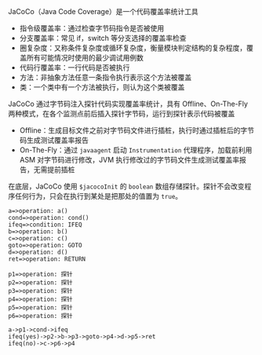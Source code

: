 JaCoCo（Java Code Coverage）是一个代码覆盖率统计工具
* 指令级覆盖率：通过检查字节码指令是否被使用
* 分支覆盖率：常见 if，switch 等分支选择的覆盖率检查
* 圈复杂度：又称条件复杂度或循环复杂度，衡量模块判定结构的复杂程度，覆盖所有可能情况时使用的最少调试用例数
* 代码行覆盖率：一行代码是否被执行
* 方法：非抽象方法任意一条指令执行表示这个方法被覆盖
* 类：一个类中有一个方法被执行，则认为这个类被覆盖

JaCoCo 通过字节码注入探针代码实现覆盖率统计，具有 Offline、On-The-Fly 两种模式，在各个监测点前后插入探针字节码，运行到探针表示代码被覆盖
* Offline：生成目标文件之前对字节码文件进行插桩，执行时通过插桩后的字节码生成测试覆盖率报告
* On-The-Fly：通过 `javaagent` 启动 `Instrumentation` 代理程序，加载前利用 ASM 对字节码进行修改，JVM 执行修改过的字节码文件生成测试覆盖率报告，无需提前插桩

在底层，JaCoCo 使用 `$jacocoInit` 的 `boolean` 数组存储探针。探针不会改变程序任何行为，只会在执行到某处是把那处的值置为 `true`。

```flowchart
a=>operation: a()
cond=>operation: cond()
ifeq=>condition: IFEQ
b=>operation: b()
c=>operation: c()
goto=>operation: GOTO
d=>operation: d()
ret=>operation: RETURN

p1=>operation: 探针
p2=>operation: 探针
p3=>operation: 探针
p4=>operation: 探针
p5=>operation: 探针
p6=>operation: 探针

a->p1->cond->ifeq
ifeq(yes)->p2->b->p3->goto->p4->d->p5->ret
ifeq(no)->c->p6->p4
```
